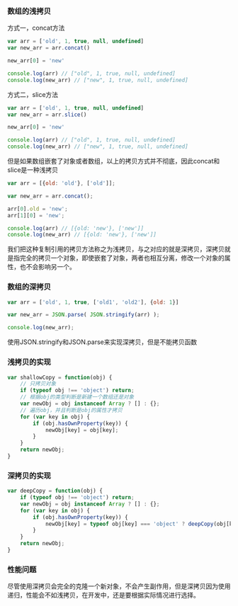 ### 数组的浅拷贝

方式一，concat方法

```js
var arr = ['old', 1, true, null, undefined]
var new_arr = arr.concat()

new_arr[0] = 'new'

console.log(arr) // ["old", 1, true, null, undefined]
console.log(new_arr) // ["new", 1, true, null, undefined]

```

方式二，slice方法

```js
var arr = ['old', 1, true, null, undefined]
var new_arr = arr.slice()

new_arr[0] = 'new'

console.log(arr) // ["old", 1, true, null, undefined]
console.log(new_arr) // ["new", 1, true, null, undefined]

```

但是如果数组嵌套了对象或者数组，以上的拷贝方式并不彻底，因此concat和slice是一种浅拷贝

```js
var arr = [{old: 'old'}, ['old']];

var new_arr = arr.concat();

arr[0].old = 'new';
arr[1][0] = 'new';

console.log(arr) // [{old: 'new'}, ['new']]
console.log(new_arr) // [{old: 'new'}, ['new']]
```

我们把这种复制引用的拷贝方法称之为浅拷贝，与之对应的就是深拷贝，深拷贝就是指完全的拷贝一个对象，即使嵌套了对象，两者也相互分离，修改一个对象的属性，也不会影响另一个。

### 数组的深拷贝

```js
var arr = ['old', 1, true, ['old1', 'old2'], {old: 1}]

var new_arr = JSON.parse( JSON.stringify(arr) );

console.log(new_arr);
```

使用JSON.stringify和JSON.parse来实现深拷贝，但是不能拷贝函数

### 浅拷贝的实现

```js
var shallowCopy = function(obj) {
    // 只拷贝对象
    if (typeof obj !== 'object') return;
    // 根据obj的类型判断是新建一个数组还是对象
    var newObj = obj instanceof Array ? [] : {};
    // 遍历obj，并且判断是obj的属性才拷贝
    for (var key in obj) {
        if (obj.hasOwnProperty(key)) {
            newObj[key] = obj[key];
        }
    }
    return newObj;
}
```

### 深拷贝的实现

```js
var deepCopy = function(obj) {
    if (typeof obj !== 'object') return;
    var newObj = obj instanceof Array ? [] : {};
    for (var key in obj) {
        if (obj.hasOwnProperty(key)) {
            newObj[key] = typeof obj[key] === 'object' ? deepCopy(obj[key]) : obj[key];
        }
    }
    return newObj;
}
```

### 性能问题

尽管使用深拷贝会完全的克隆一个新对象，不会产生副作用，但是深拷贝因为使用递归，性能会不如浅拷贝，在开发中，还是要根据实际情况进行选择。

